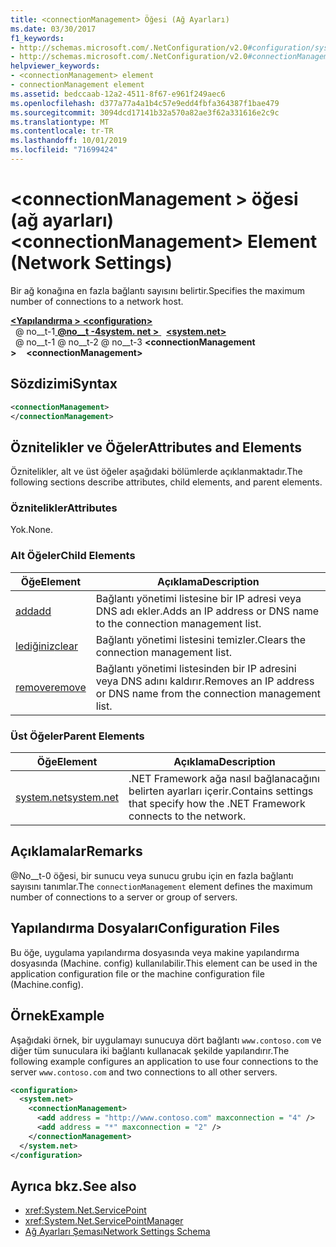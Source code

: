 ```yaml
---
title: <connectionManagement> Öğesi (Ağ Ayarları)
ms.date: 03/30/2017
f1_keywords:
- http://schemas.microsoft.com/.NetConfiguration/v2.0#configuration/system.net/connectionManagement
- http://schemas.microsoft.com/.NetConfiguration/v2.0#connectionManagement
helpviewer_keywords:
- <connectionManagement> element
- connectionManagement element
ms.assetid: bedccaab-12a2-4511-8f67-e961f249aec6
ms.openlocfilehash: d377a77a4a1b4c57e9edd4fbfa364387f1bae479
ms.sourcegitcommit: 3094dcd17141b32a570a82ae3f62a331616e2c9c
ms.translationtype: MT
ms.contentlocale: tr-TR
ms.lasthandoff: 10/01/2019
ms.locfileid: "71699424"
---
```

# <a name="connectionmanagement-element-network-settings"></a><span data-ttu-id="6303e-102">\<connectionManagement > öğesi (ağ ayarları)</span><span class="sxs-lookup"><span data-stu-id="6303e-102">\<connectionManagement> Element (Network Settings)</span></span>
<span data-ttu-id="6303e-103">Bir ağ konağına en fazla bağlantı sayısını belirtir.</span><span class="sxs-lookup"><span data-stu-id="6303e-103">Specifies the maximum number of connections to a network host.</span></span>  
  
[<span data-ttu-id="6303e-104"> **\<Yapılandırma >** </span><span class="sxs-lookup"><span data-stu-id="6303e-104">**\<configuration>**</span></span>](../configuration-element.md)  
<span data-ttu-id="6303e-105">&nbsp; @ no__t-1[ **@no__t -4system. net >** ](system-net-element-network-settings.md)</span><span class="sxs-lookup"><span data-stu-id="6303e-105">&nbsp;&nbsp;[**\<system.net>**](system-net-element-network-settings.md)</span></span>  
<span data-ttu-id="6303e-106">&nbsp; @ no__t-1 @ no__t-2 @ no__t-3 **\<connectionManagement >**</span><span class="sxs-lookup"><span data-stu-id="6303e-106">&nbsp;&nbsp;&nbsp;&nbsp;**\<connectionManagement>**</span></span>  
  
## <a name="syntax"></a><span data-ttu-id="6303e-107">Sözdizimi</span><span class="sxs-lookup"><span data-stu-id="6303e-107">Syntax</span></span>  
  
```xml  
<connectionManagement>   
</connectionManagement>  
```  
  
## <a name="attributes-and-elements"></a><span data-ttu-id="6303e-108">Öznitelikler ve Öğeler</span><span class="sxs-lookup"><span data-stu-id="6303e-108">Attributes and Elements</span></span>  
 <span data-ttu-id="6303e-109">Öznitelikler, alt ve üst öğeler aşağıdaki bölümlerde açıklanmaktadır.</span><span class="sxs-lookup"><span data-stu-id="6303e-109">The following sections describe attributes, child elements, and parent elements.</span></span>  
  
### <a name="attributes"></a><span data-ttu-id="6303e-110">Öznitelikler</span><span class="sxs-lookup"><span data-stu-id="6303e-110">Attributes</span></span>  
 <span data-ttu-id="6303e-111">Yok.</span><span class="sxs-lookup"><span data-stu-id="6303e-111">None.</span></span>  
  
### <a name="child-elements"></a><span data-ttu-id="6303e-112">Alt Öğeler</span><span class="sxs-lookup"><span data-stu-id="6303e-112">Child Elements</span></span>  
  
|<span data-ttu-id="6303e-113">**Öğe**</span><span class="sxs-lookup"><span data-stu-id="6303e-113">**Element**</span></span>|<span data-ttu-id="6303e-114">**Açıklama**</span><span class="sxs-lookup"><span data-stu-id="6303e-114">**Description**</span></span>|  
|-----------------|---------------------|  
|[<span data-ttu-id="6303e-115">add</span><span class="sxs-lookup"><span data-stu-id="6303e-115">add</span></span>](add-element-for-connectionmanagement-network-settings.md)|<span data-ttu-id="6303e-116">Bağlantı yönetimi listesine bir IP adresi veya DNS adı ekler.</span><span class="sxs-lookup"><span data-stu-id="6303e-116">Adds an IP address or DNS name to the connection management list.</span></span>|  
|[<span data-ttu-id="6303e-117">lediğiniz</span><span class="sxs-lookup"><span data-stu-id="6303e-117">clear</span></span>](clear-element-for-connectionmanagement-network-settings.md)|<span data-ttu-id="6303e-118">Bağlantı yönetimi listesini temizler.</span><span class="sxs-lookup"><span data-stu-id="6303e-118">Clears the connection management list.</span></span>|  
|[<span data-ttu-id="6303e-119">remove</span><span class="sxs-lookup"><span data-stu-id="6303e-119">remove</span></span>](remove-element-for-connectionmanagement-network-settings.md)|<span data-ttu-id="6303e-120">Bağlantı yönetimi listesinden bir IP adresini veya DNS adını kaldırır.</span><span class="sxs-lookup"><span data-stu-id="6303e-120">Removes an IP address or DNS name from the connection management list.</span></span>|  
  
### <a name="parent-elements"></a><span data-ttu-id="6303e-121">Üst Öğeler</span><span class="sxs-lookup"><span data-stu-id="6303e-121">Parent Elements</span></span>  
  
|<span data-ttu-id="6303e-122">**Öğe**</span><span class="sxs-lookup"><span data-stu-id="6303e-122">**Element**</span></span>|<span data-ttu-id="6303e-123">**Açıklama**</span><span class="sxs-lookup"><span data-stu-id="6303e-123">**Description**</span></span>|  
|-----------------|---------------------|  
|[<span data-ttu-id="6303e-124">system.net</span><span class="sxs-lookup"><span data-stu-id="6303e-124">system.net</span></span>](system-net-element-network-settings.md)|<span data-ttu-id="6303e-125">.NET Framework ağa nasıl bağlanacağını belirten ayarları içerir.</span><span class="sxs-lookup"><span data-stu-id="6303e-125">Contains settings that specify how the .NET Framework connects to the network.</span></span>|  
  
## <a name="remarks"></a><span data-ttu-id="6303e-126">Açıklamalar</span><span class="sxs-lookup"><span data-stu-id="6303e-126">Remarks</span></span>  
 <span data-ttu-id="6303e-127">@No__t-0 öğesi, bir sunucu veya sunucu grubu için en fazla bağlantı sayısını tanımlar.</span><span class="sxs-lookup"><span data-stu-id="6303e-127">The `connectionManagement` element defines the maximum number of connections to a server or group of servers.</span></span>  
  
## <a name="configuration-files"></a><span data-ttu-id="6303e-128">Yapılandırma Dosyaları</span><span class="sxs-lookup"><span data-stu-id="6303e-128">Configuration Files</span></span>  
 <span data-ttu-id="6303e-129">Bu öğe, uygulama yapılandırma dosyasında veya makine yapılandırma dosyasında (Machine. config) kullanılabilir.</span><span class="sxs-lookup"><span data-stu-id="6303e-129">This element can be used in the application configuration file or the machine configuration file (Machine.config).</span></span>  
  
## <a name="example"></a><span data-ttu-id="6303e-130">Örnek</span><span class="sxs-lookup"><span data-stu-id="6303e-130">Example</span></span>  
 <span data-ttu-id="6303e-131">Aşağıdaki örnek, bir uygulamayı sunucuya dört bağlantı `www.contoso.com` ve diğer tüm sunuculara iki bağlantı kullanacak şekilde yapılandırır.</span><span class="sxs-lookup"><span data-stu-id="6303e-131">The following example configures an application to use four connections to the server `www.contoso.com` and two connections to all other servers.</span></span>  
  
```xml  
<configuration>  
  <system.net>  
    <connectionManagement>  
      <add address = "http://www.contoso.com" maxconnection = "4" />  
      <add address = "*" maxconnection = "2" />  
    </connectionManagement>  
  </system.net>  
</configuration>  
```  
  
## <a name="see-also"></a><span data-ttu-id="6303e-132">Ayrıca bkz.</span><span class="sxs-lookup"><span data-stu-id="6303e-132">See also</span></span>

- <xref:System.Net.ServicePoint>
- <xref:System.Net.ServicePointManager>
- [<span data-ttu-id="6303e-133">Ağ Ayarları Şeması</span><span class="sxs-lookup"><span data-stu-id="6303e-133">Network Settings Schema</span></span>](index.md)
